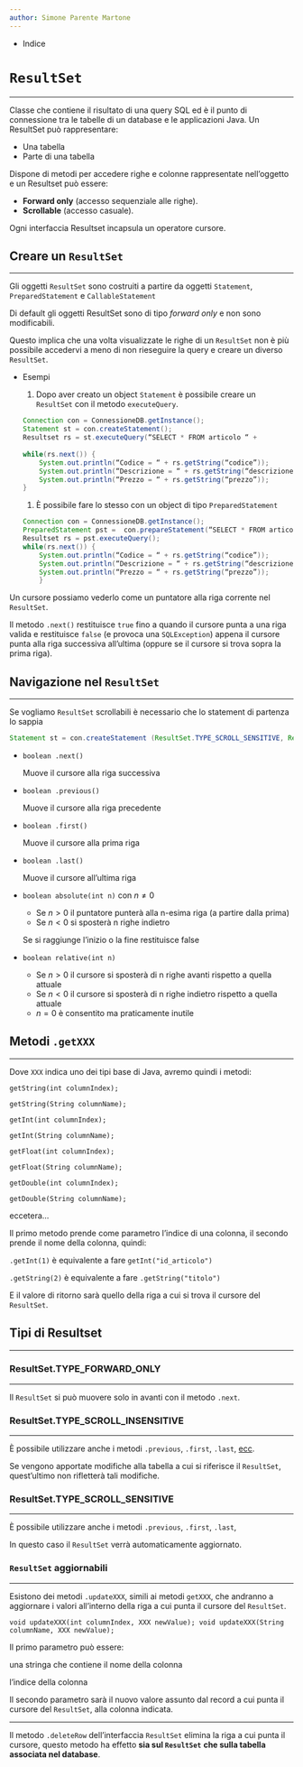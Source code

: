 ```yaml
---
author: Simone Parente Martone
---
```

- Indice

# `ResultSet`

---

Classe che contiene il risultato di una query SQL ed è il punto di connessione tra le tabelle di un database e le applicazioni Java. Un ResultSet può rappresentare:

- Una tabella
- Parte di una tabella

Dispone di metodi per accedere righe e colonne rappresentate nell’oggetto e un Resultset può essere:

- **Forward only** (accesso sequenziale alle righe).
- **Scrollable** (accesso casuale).

Ogni interfaccia Resultset incapsula un operatore cursore.

## Creare un `ResultSet`

---

Gli oggetti `ResultSet` sono costruiti a partire da oggetti `Statement`, `PreparedStatement` e `CallableStatement`

Di default gli oggetti ResultSet sono di tipo *forward only* e non sono modificabili.

Questo implica che una volta visualizzate le righe di un `ResultSet` non è più possibile accedervi a meno di non rieseguire la query e creare un diverso `ResultSet`.

- Esempi
    1. Dopo aver creato un object `Statement` è possibile creare un `ResultSet` con il metodo `executeQuery`.
    
    ```java
    Connection con = ConnessioneDB.getInstance();
    Statement st = con.createStatement();
    Resultset rs = st.executeQuery(“SELECT * FROM articolo “ +
    																	 “WHERE prezzo<50”);
    while(rs.next()) {
    	System.out.println(“Codice = “ + rs.getString(“codice”)); 
    	System.out.println(“Descrizione = “ + rs.getString(“descrizione”)); 
    	System.out.println(“Prezzo = “ + rs.getString(“prezzo”));
    }
    ```
    
    1. È possibile fare lo stesso con un object di tipo `PreparedStatement`
    
    ```java
    Connection con = ConnessioneDB.getInstance();
    PreparedStatement pst =  con.prepareStatement(“SELECT * FROM articolo “ + “WHERE prezzo<50”);
    Resultset rs = pst.executeQuery();
    while(rs.next()) {
    	System.out.println(“Codice = “ + rs.getString(“codice”)); 
    	System.out.println(“Descrizione = “ + rs.getString(“descrizione”)); 
    	System.out.println(“Prezzo = “ + rs.getString(“prezzo”));
    	}
    ```
    

Un cursore possiamo vederlo come un puntatore alla riga corrente nel `ResultSet`.

Il metodo `.next()` restituisce `true` fino a quando il cursore punta a una riga valida e restituisce `false` (e provoca una `SQLException`) appena il cursore punta alla riga successiva all’ultima (oppure se il cursore si trova sopra la prima riga).


## Navigazione nel `ResultSet`

---

Se vogliamo `ResultSet` scrollabili è necessario che lo statement di partenza lo sappia

```java
Statement st = con.createStatement (ResultSet.TYPE_SCROLL_SENSITIVE, ResultSet.CONCUR_UPDATABLE);
```

- `boolean .next()`
    
    Muove il cursore alla riga successiva
    
- `boolean .previous()`
    
    Muove il cursore alla riga precedente
    
- `boolean .first()`
    
    Muove il cursore alla prima riga
    
- `boolean .last()`
    
    Muove il cursore all’ultima riga
    

- `boolean absolute(int n)` con $n \neq 0$
    - Se $n>0$ il puntatore punterà alla n-esima riga (a partire dalla prima)
    - Se $n<0$ si sposterà n righe indietro
    
    Se si raggiunge l’inizio o la fine restituisce false
    
- `boolean relative(int n)`
    - Se $n > 0$ il cursore si sposterà di n righe avanti rispetto a quella attuale
    - Se $n < 0$ il cursore si sposterà di n righe indietro rispetto a quella attuale
    - $n=0$ è consentito ma praticamente inutile

## Metodi `.getXXX`

---

Dove `XXX` indica uno dei tipi base di Java, avremo quindi i metodi:

`getString(int columnIndex);`

`getString(String columnName);`

`getInt(int columnIndex);`

`getInt(String columnName);`

`getFloat(int columnIndex);`

`getFloat(String columnName);`

`getDouble(int columnIndex);`

`getDouble(String columnName);`

eccetera…

Il primo metodo prende come parametro l’indice di una colonna, il secondo prende il nome della colonna, quindi:

`.getInt(1)` è equivalente a fare `getInt("id_articolo")`

`.getString(2)` è equivalente a fare `.getString("titolo")`

E il valore di ritorno sarà quello della riga a cui si trova il cursore del `ResultSet`.


## Tipi di Resultset

---

### ResultSet.TYPE_FORWARD_ONLY

---

Il `ResultSet` si può muovere solo in avanti con il metodo `.next`.

### ResultSet.TYPE_SCROLL_INSENSITIVE

---

È possibile utilizzare anche i metodi `.previous`, `.first`, `.last`, [ecc](ResultSets%20&%20Statements%209e909136982749de8764d3872e4250d0.md).

Se vengono apportate modifiche alla tabella a cui si riferisce il `ResultSet`, quest’ultimo non rifletterà tali modifiche.

### ResultSet.TYPE_SCROLL_SENSITIVE

---

È possibile utilizzare anche i metodi `.previous`, `.first`, `.last`, 

In questo caso il `ResultSet` verrà automaticamente aggiornato.

### `ResultSet` aggiornabili

---

Esistono dei metodi `.updateXXX`, simili ai metodi `getXXX`, che andranno a aggiornare i valori all’interno della riga a cui punta il cursore del `ResultSet`.

`void updateXXX(int columnIndex, XXX newValue); void updateXXX(String columnName, XXX newValue);`

Il primo parametro può essere:

una stringa che contiene il nome della colonna

l’indice della colonna

Il secondo parametro sarà il nuovo valore assunto dal record a cui punta il cursore del `ResultSet`, alla colonna indicata.

---

Il metodo `.deleteRow` dell’interfaccia `ResultSet` elimina la riga a cui punta il cursore, questo metodo ha effetto **sia sul `ResultSet`** **che sulla tabella associata nel database**.